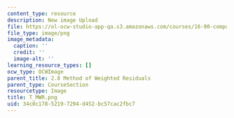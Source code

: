 ```yaml
---
content_type: resource
description: New image Upload
file: https://ol-ocw-studio-app-qa.s3.amazonaws.com/courses/16-90-computational-methods-in-aerospace-engineering-spring-2014/34c0c17852197294d452bc57cac2fbc7_T_MWR.png
file_type: image/png
image_metadata:
  caption: ''
  credit: ''
  image-alt: ''
learning_resource_types: []
ocw_type: OCWImage
parent_title: 2.8 Method of Weighted Residuals
parent_type: CourseSection
resourcetype: Image
title: T_MWR.png
uid: 34c0c178-5219-7294-d452-bc57cac2fbc7
---
```

